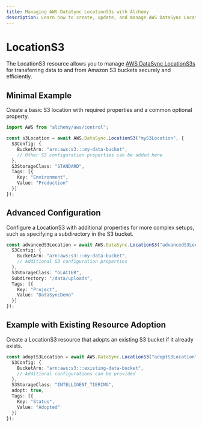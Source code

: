 ```yaml
---
title: Managing AWS DataSync LocationS3s with Alchemy
description: Learn how to create, update, and manage AWS DataSync LocationS3s using Alchemy Cloud Control.
---
```


# LocationS3

The LocationS3 resource allows you to manage [AWS DataSync LocationS3s](https://docs.aws.amazon.com/datasync/latest/userguide/) for transferring data to and from Amazon S3 buckets securely and efficiently.

## Minimal Example

Create a basic S3 location with required properties and a common optional property.

```ts
import AWS from "alchemy/aws/control";

const s3Location = await AWS.DataSync.LocationS3("myS3Location", {
  S3Config: {
    BucketArn: "arn:aws:s3:::my-data-bucket",
    // Other S3 configuration properties can be added here
  },
  S3StorageClass: "STANDARD",
  Tags: [{
    Key: "Environment",
    Value: "Production"
  }]
});
```

## Advanced Configuration

Configure a LocationS3 with additional properties for more complex setups, such as specifying a subdirectory in the S3 bucket.

```ts
const advancedS3Location = await AWS.DataSync.LocationS3("advancedS3Location", {
  S3Config: {
    BucketArn: "arn:aws:s3:::my-data-bucket",
    // Additional S3 configuration properties
  },
  S3StorageClass: "GLACIER",
  Subdirectory: "/data/uploads",
  Tags: [{
    Key: "Project",
    Value: "DataSyncDemo"
  }]
});
```

## Example with Existing Resource Adoption

Create a LocationS3 resource that adopts an existing S3 bucket if it already exists.

```ts
const adoptS3Location = await AWS.DataSync.LocationS3("adoptS3Location", {
  S3Config: {
    BucketArn: "arn:aws:s3:::existing-data-bucket",
    // Additional configurations can be provided
  },
  S3StorageClass: "INTELLIGENT_TIERING",
  adopt: true,
  Tags: [{
    Key: "Status",
    Value: "Adopted"
  }]
});
```